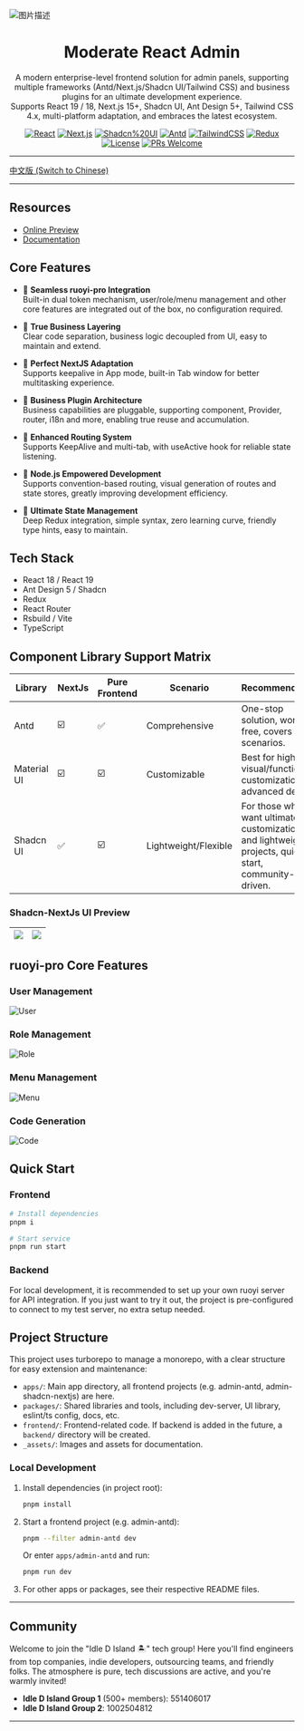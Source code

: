 ![图片描述](./_assets/info.png)

<h1 align="center">Moderate React Admin</h1>

<div align="center">

A modern enterprise-level frontend solution for admin panels, supporting multiple frameworks (Antd/Next.js/Shadcn UI/Tailwind CSS) and business plugins for an ultimate development experience.
<br />
Supports React 19 / 18, Next.js 15+, Shadcn UI, Ant Design 5+, Tailwind CSS 4.x, multi-platform adaptation, and embraces the latest ecosystem.

[![React](https://img.shields.io/badge/React-19.x%20%7C%2018.x-blue?style=flat-square)](https://react.dev/)
[![Next.js](https://img.shields.io/badge/Next.js-15%2B-black?style=flat-square)](https://nextjs.org/)
[![Shadcn%20UI](https://img.shields.io/badge/Shadcn--UI-%F0%9F%92%96-lightgrey?style=flat-square)](https://ui.shadcn.com/)
[![Antd](https://img.shields.io/badge/Antd-5.x-blue?style=flat-square)](https://ant.design/)
[![TailwindCSS](https://img.shields.io/badge/TailwindCSS-4.x-06B6D4?style=flat-square&logo=tailwindcss)](https://tailwindcss.com/)
[![Redux](https://img.shields.io/badge/Redux-Toolkit-purple?style=flat-square)](https://redux-toolkit.js.org/)
[![License](https://img.shields.io/github/license/DLand-Team/moderate-react-admin?style=flat-square)](./LICENSE)
[![PRs Welcome](https://img.shields.io/badge/PRs-welcome-brightgreen.svg?style=flat-square)](https://github.com/DLand-Team/moderate-react-admin/pulls)

</div>

---

[中文版 (Switch to Chinese)](./README.md)

---

## Resources

- [Online Preview](http://111.229.110.163/)
- [Documentation](https://dland-team.github.io/moderate-react-admin/)

## Core Features

- 🍎 **Seamless ruoyi-pro Integration**  
  Built-in dual token mechanism, user/role/menu management and other core features are integrated out of the box, no configuration required.

- 🍇 **True Business Layering**  
  Clear code separation, business logic decoupled from UI, easy to maintain and extend.

- 🥥 **Perfect NextJS Adaptation**  
  Supports keepalive in App mode, built-in Tab window for better multitasking experience.

- 🥕 **Business Plugin Architecture**  
  Business capabilities are pluggable, supporting component, Provider, router, i18n and more, enabling true reuse and accumulation.

- 🍞 **Enhanced Routing System**  
  Supports KeepAlive and multi-tab, with useActive hook for reliable state listening.

- 🥦 **Node.js Empowered Development**  
  Supports convention-based routing, visual generation of routes and state stores, greatly improving development efficiency.

- 🥑 **Ultimate State Management**  
  Deep Redux integration, simple syntax, zero learning curve, friendly type hints, easy to maintain.

## Tech Stack

- React 18 / React 19
- Ant Design 5 / Shadcn
- Redux
- React Router
- Rsbuild / Vite
- TypeScript

## Component Library Support Matrix

| Library     | NextJs | Pure Frontend | Scenario             | Recommendation                                                                                     |
| ----------- | ------ | ------------- | -------------------- | -------------------------------------------------------------------------------------------------- |
| Antd        | ☑️     | ✅            | Comprehensive        | One-stop solution, worry-free, covers most scenarios.                                              |
| Material UI | ☑️     | ☑️            | Customizable         | Best for high visual/function customization, for advanced devs.                                    |
| Shadcn UI   | ✅     | ☑️            | Lightweight/Flexible | For those who want ultimate customization and lightweight projects, quick start, community-driven. |

### Shadcn-NextJs UI Preview

| ![](_assets/shadcn-nextjs-2.png) | ![](_assets/shadcn-nexts-1.png) |
| :------------------------------: | :-----------------------------: |

## ruoyi-pro Core Features

### User Management

![User](./_assets/user.png)

### Role Management

![Role](./_assets/role.png)

### Menu Management

![Menu](./_assets/menu.png)

### Code Generation

![Code](./_assets/code.png)

## Quick Start

### Frontend

```bash
# Install dependencies
pnpm i

# Start service
pnpm run start
```

### Backend

For local development, it is recommended to set up your own ruoyi server for API integration.
If you just want to try it out, the project is pre-configured to connect to my test server, no extra setup needed.

## Project Structure

This project uses turborepo to manage a monorepo, with a clear structure for easy extension and maintenance:

- `apps/`: Main app directory, all frontend projects (e.g. admin-antd, admin-shadcn-nextjs) are here.
- `packages/`: Shared libraries and tools, including dev-server, UI library, eslint/ts config, docs, etc.
- `frontend/`: Frontend-related code. If backend is added in the future, a `backend/` directory will be created.
- `_assets/`: Images and assets for documentation.

### Local Development

1. Install dependencies (in project root):
   ```bash
   pnpm install
   ```
2. Start a frontend project (e.g. admin-antd):
   ```bash
   pnpm --filter admin-antd dev
   ```
   Or enter `apps/admin-antd` and run:
   ```bash
   pnpm run dev
   ```
3. For other apps or packages, see their respective README files.

---

## Community

Welcome to join the "Idle D Island 🏝️" tech group! Here you'll find engineers from top companies, indie developers, outsourcing teams, and friendly folks. The atmosphere is pure, tech discussions are active, and you're warmly invited!

- **Idle D Island Group 1** (500+ members): 551406017
- **Idle D Island Group 2**: 1002504812

---
